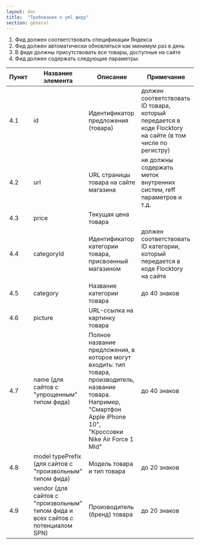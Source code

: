 ```yaml
---
layout: doc
title:  "Требования к yml фиду"
section: general
---
```


1. Фид должен соответствовать спецификации Яндекса
2. Фид должен автоматически обновляться как минимум раз в день
3. В фиде должны присутствовать все товары, доступные на сайте
4. Фид должен содержать следующие параметры:

| Пункт | Название элемента | Описание | Примечание |
|-------|----------------------------------------------------------------------------------|--------------------------------------------------------------------------------------------------------------------------------------------------------------------------|----------------------------------------------------------------------------------------------------------|
| 4.1 | id | Идентификатор предложения (товара) | должен соответствовать ID товара, который передается в коде Flocktory на сайте (в том числе по регистру) |
| 4.2 | url | URL страницы товара на сайте магазина | не должны содержать меток внутренних систем, reff параметров и т.д. |
| 4.3 | price | Текущая цена товара |  |
| 4.4 | categoryId | Идентификатор категории товара, присвоенный магазином | должен соответствовать ID категории, который передается в коде Flocktory на сайте |
| 4.5 | category | Название категории товара | до 40 знаков |
| 4.6 | picture | URL-ссылка на картинку товара |  |
| 4.7 | name  (для сайтов с "упрощенным" типом фида) | Полное название предложения, в которое могут входить: тип товара, производитель, название товара. Например, "Смартфон Apple iPhone 10", "Кроссовки Nike Air Force 1 Mid" | до 40 знаков |
| 4.8 | model typePrefix  (для сайтов с "произвольным" типом фида) | Модель товара и тип товара | до 20 знаков |
| 4.9 | vendor  (для сайтов с "произвольным" типом фида и всех сайтов с потенциалом SPN) | Производитель (бренд) товара | до 20 знаков |

